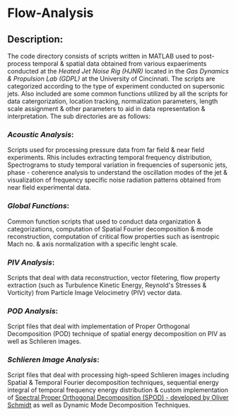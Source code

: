 # Flow-Analysis
## Description:
The code directory consists of scripts written in MATLAB used to post-process temporal & spatial data obtained from various expaeriments conducted at the *Heated Jet Noise Rig (HJNR)* located in the *Gas Dynamics & Propulsion Lab (GDPL)* at the University of Cincinnati. The scripts are categorized according to the type of experiment conducted on supersonic jets. Also included are some common functions utilized by all the scripts for data catergorization, location tracking, normalization parameters, length scale assignment & other parameters to aid in data representation & interpretation. The sub directories are as follows:

### *Acoustic Analysis*: 
Scripts used for processing pressure data from far field & near field experiments. Rhis includes extracting temporal frequency distribution, Spectrograms to study temporal variation in frequencies of supersonic jets, phase - coherence analysis to understand the oscillation modes of the jet & visualization of frequency specific noise radiation patterns obtained from near field experimental data.
  
### *Global Functions*: 
Common function scripts that used to conduct data organization & categorizations, computation of Spatial Fourier decomposition & mode reconstruction, computation of critical flow properties such as isentropic Mach no. & axis normalization with a specific lenght scale. 
  
### *PIV Analysis*: 
Scripts that deal with data reconstruction, vector filetering, flow property extraction (such as Turbulence Kinetic Energy, Reynold's Stresses & Vorticity) from Particle Image Velocimetry (PIV) vector data.
  
### *POD Analysis*: 
Script files that deal with implementation of Proper Orthogonal Decomposition (POD) technique of spatial energy decomposition on PIV as well as Schlieren images.
  
### *Schlieren Image Analysis*: 
Script files that deal with processing high-speed Schlieren images  including Spatial & Temporal Fourier decomposition techniques, sequential energy integral of temporal frequency energy distribution & custom implementation of [Spectral Proper Orthogonal Decomposition (SPOD) - developed by Oliver Schmidt](https://www.mathworks.com/matlabcentral/fileexchange/65683-spectral-proper-orthogonal-decomposition-spod) as well as Dynamic Mode Decomposition Techniques.
